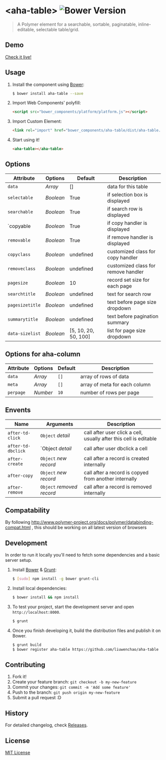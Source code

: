 # &lt;aha-table&gt; ![Bower Version](https://badge.fury.io/bo/aha-table.svg)

> A Polymer element for a searchable, sortable, paginatable, inline-editable, selectable table/grid.

## Demo

[Check it live!](http://liuwenchao.github.io/aha-table)

## Usage

1. Install the component using [Bower](http://bower.io/):

    ```sh
    $ bower install aha-table --save
    ```

2. Import Web Components' polyfill:

    ```html
    <script src="bower_components/platform/platform.js"></script>
    ```

3. Import Custom Element:

    ```html
    <link rel="import" href="bower_components/aha-table/dist/aha-table.html">
    ```

4. Start using it!

    ```html
    <aha-table></aha-table>
    ```

## Options

Attribute       | Options       | Default   | Description
---             | ---           | ---       | ---
`data`          | *Array*       | []        | data for this table
`selectable`    | *Boolean*     | True      | if selection box is displayed
`searchable`    | *Boolean*     | True      | if search row is displayed
`copyable       | *Boolean*     | True      | if copy handler is displayed
`removable`     | *Boolean*     | True      | if remove handler is displayed
`copyclass`     | *Boolean*     | undefined | customized class for copy handler
`removeclass`   | *Boolean*     | undefined | customized class for remove handler
`pagesize`      | *Boolean*     | 10        | record set size for each page
`searchtitle`   | *Boolean*     | undefined | text for search row
`pagesizetitle` | *Boolean*     | undefined | text before page size dropdown
`summarytitle`  | *Boolean*     | undefined | text before pagination summary
`data-sizelist` | *Boolean*     | [5, 10, 20, 50, 100]      | list for page size dropdown


## Options for aha-column

Attribute  | Options                   | Default             | Description
---        | ---                       | ---                 | ---
`data`     | *Array*                   | `[]`                | array of rows of data
`meta`     | *Array*                   | `[]`                | array of meta for each column
`perpage`  | *Number*                  | `10`                | number of rows per page

## Envents

Name                    | Arguments                 | Description
---                     | ---                       | ---
`after-td-click`        | `Object` *detail*         | call after user click a cell, usually after this cell is editable
`after-td-dbclick`      | `Object  *detail*         | call after user dbclick a cell
`after-create`          | `Object` *new record*     | call after a record is created internally
`after-copy`            | `Object` *new record*     | call after a record is copyed from another internally
`after-remove`          | `Object` *removed record* | call after a record is removed internally

## Compatability

By following http://www.polymer-project.org/docs/polymer/databinding-compat.html ,
this should be working on all latest version of browsers 


## Development

In order to run it locally you'll need to fetch some dependencies and a basic server setup.

1. Install [Bower](http://bower.io/) & [Grunt](http://gruntjs.com/):

    ```sh
    $ [sudo] npm install -g bower grunt-cli
    ```

2. Install local dependencies:

    ```sh
    $ bower install && npm install
    ```

3. To test your project, start the development server and open `http://localhost:8000`.

    ```sh
    $ grunt
    ```

4. Once you finish developing it, build the distribution files and publish it on Bower.

    ```sh
    $ grunt build
    $ bower register aha-table https://github.com/liuwenchao/aha-table
    ```

## Contributing

1. Fork it!
2. Create your feature branch: `git checkout -b my-new-feature`
3. Commit your changes: `git commit -m 'Add some feature'`
4. Push to the branch: `git push origin my-new-feature`
5. Submit a pull request :D

## History

For detailed changelog, check [Releases](https://github.com/liuwenchao/aha-table/releases).

## License

[MIT License](http://opensource.org/licenses/MIT)
